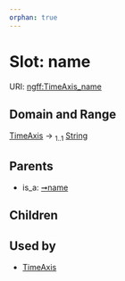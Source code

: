 ```yaml
---
orphan: true
---
```


# Slot: name



URI: [ngff:TimeAxis_name](https://w3id.org/ome/ngff/TimeAxis_name)


## Domain and Range

[TimeAxis](TimeAxis.md) &#8594;  <sub>1..1</sub> [String](types/String.md)

## Parents

 *  is_a: [➞name](axis__name.md)

## Children


## Used by

 * [TimeAxis](TimeAxis.md)

